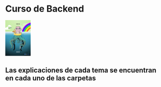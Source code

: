 # Curso de Backend

<img src="./front-back.jpeg" width='80px'></img>

## Las explicaciones de cada tema se encuentran en cada uno de las carpetas

